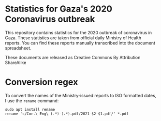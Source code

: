 # Statistics for Gaza's 2020 Coronavirus outbreak
This repository contains statistics for the 2020 outbreak of coronavirus in Gaza.
These statistics are taken from official daily Ministry of Health reports. You
can find these reports manually transcribed into the document spreadsheet.

These documents are released as Creative Commons By Attribution ShareAlike

# Conversion regex
To convert the names of the Ministry-issued reports to ISO formatted dates, I use the `rename` command:
```
sudo apt install rename
rename 's/Cor.\ Eng\ (.*)-(.*).pdf/2021-$2-$1.pdf/' *.pdf
```
